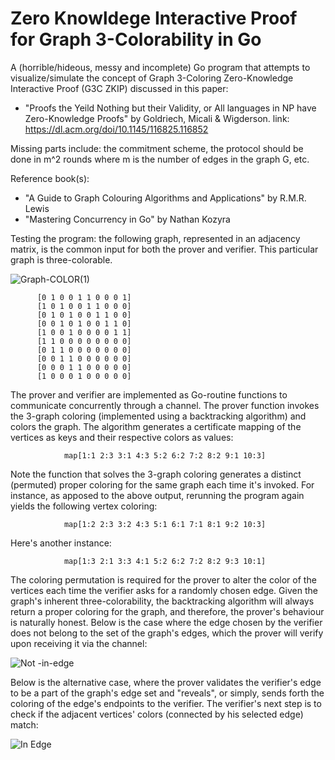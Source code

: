 # Zero Knowldege Interactive Proof for Graph 3-Colorability in Go

A (horrible/hideous, messy and incomplete) Go program that attempts to visualize/simulate the concept of Graph 3-Coloring Zero-Knowledge Interactive Proof (G3C ZKIP) discussed in this paper:

  - "Proofs the Yeild Nothing but their Validity, or All languages in NP have Zero-Knowledge Proofs" by Goldriech, Micali & Wigderson.
    link: https://dl.acm.org/doi/10.1145/116825.116852

Missing parts include: the commitment scheme, the protocol should be done in m^2 rounds where m is the number of edges in the graph G, etc.

Reference book(s):

  - "A Guide to Graph Colouring Algorithms and Applications" by R.M.R. Lewis
  - "Mastering Concurrency in Go" by Nathan Kozyra

Testing the program: the following graph, represented in an adjacency matrix, is the common input for both the prover and verifier. This particular graph is three-colorable.

 ![Graph-COLOR(1)](https://github.com/Possibly-Necessary/Graph-3-Coloring-ZKP/assets/109365947/224efc8c-6649-4fd0-bbe8-b2b427f6e316.jpg) 

          [0 1 0 0 1 1 0 0 0 1]
          [1 0 1 0 0 1 1 0 0 0]
          [0 1 0 1 0 0 1 1 0 0]
          [0 0 1 0 1 0 0 1 1 0]
          [1 0 0 1 0 0 0 0 1 1]
          [1 1 0 0 0 0 0 0 0 0]
          [0 1 1 0 0 0 0 0 0 0]
          [0 0 1 1 0 0 0 0 0 0]
          [0 0 0 1 1 0 0 0 0 0]
          [1 0 0 0 1 0 0 0 0 0]

The prover and verifier are implemented as Go-routine functions to communicate concurrently through a channel. The prover function invokes the 3-graph coloring (implemented using a backtracking algorithm) and colors the graph. The algorithm generates a certificate mapping of the vertices as keys and their respective colors as values:

                map[1:1 2:3 3:1 4:3 5:2 6:2 7:2 8:2 9:1 10:3] 

Note the function that solves the 3-graph coloring generates a distinct (permuted) proper coloring for the same graph each time it's invoked. For instance, as apposed to the above output, rerunning the program again yields the following vertex coloring:

                map[1:2 2:3 3:2 4:3 5:1 6:1 7:1 8:1 9:2 10:3]

Here's another instance:

                map[1:3 2:1 3:3 4:1 5:2 6:2 7:2 8:2 9:3 10:1] 

The coloring permutation is required for the prover to alter the color of the vertices each time the verifier asks for a randomly chosen edge. Given the graph's inherent three-colorability, the backtracking algorithm will always return a proper coloring for the graph, and therefore, the prover's behaviour is naturally honest. Below is the case where the edge chosen by the verifier does not belong to the set of the graph's edges, which the prover will verify upon receiving it via the channel:

![Not -in-edge](https://github.com/Possibly-Necessary/Graph-3-Coloring-ZKP/assets/109365947/d90b7e9e-a82e-41be-8943-f6b76f07b2e9.jpg)

Below is the alternative case, where the prover validates the verifier's edge to be a part of the graph's edge set and "reveals", or simply, sends forth the coloring of the edge's endpoints to the verifier. The verifier's next step is to check if the adjacent vertices' colors (connected by his selected edge) match:

![In Edge](https://github.com/Possibly-Necessary/Graph-3-Coloring-ZKP/assets/109365947/11fa5592-ac09-47ea-8679-121e0e7a65f6.jpg)






